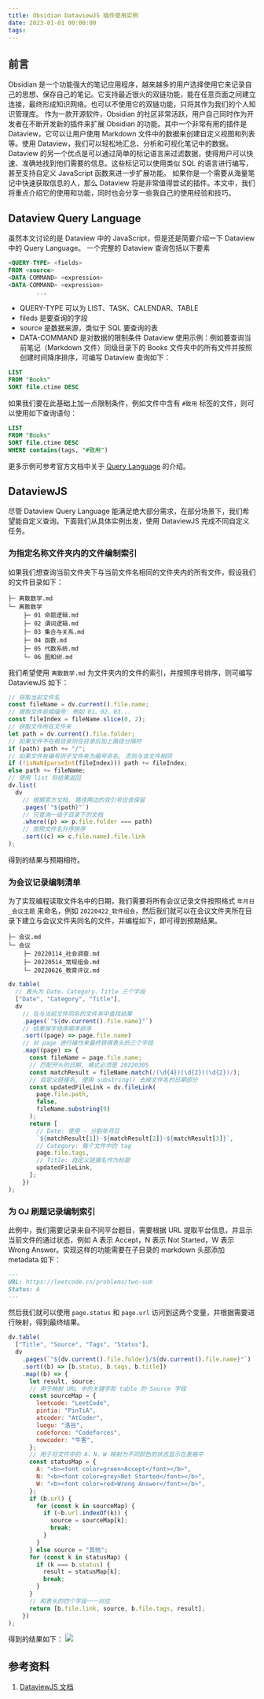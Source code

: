 ```yaml
---
title: Obsidian DataviewJS 插件使用实例
date: 2023-01-01 00:00:00
tags:
---
```


## 前言

Obsidian 是一个功能强大的笔记应用程序，越来越多的用户选择使用它来记录自己的思想、保存自己的笔记。它支持最近很火的双链功能，能在任意页面之间建立连接，最终形成知识网络。也可以不使用它的双链功能，只将其作为我们的个人知识管理库。
作为一款开源软件，Obsidian 的社区非常活跃，用户自己同时作为开发者在不断开发新的插件来扩展 Obsidian 的功能。其中一个非常有用的插件是 Dataview，它可以让用户使用 Markdown 文件中的数据来创建自定义视图和列表等。使用 Dataview，我们可以轻松地汇总、分析和可视化笔记中的数据。
Dataview 的另一个优点是可以通过简单的标记语言来过滤数据，使得用户可以快速、准确地找到他们需要的信息。这些标记可以使用类似 SQL 的语言进行编写，甚至支持自定义 JavaScript 函数来进一步扩展功能。
如果你是一个需要从海量笔记中快速获取信息的人，那么 Dataview 将是非常值得尝试的插件。本文中，我们将重点介绍它的使用和功能，同时也会分享一些我自己的使用经验和技巧。

## Dataview Query Language

虽然本文讨论的是 Dataview 中的 JavaScript，但是还是简要介绍一下 Dataview 中的 Query Language。
一个完整的 Dataview 查询包括以下要素

```sql
<QUERY-TYPE> <fields>
FROM <source>
<DATA-COMMAND> <expression>
<DATA-COMMAND> <expression>
        ...
```

- QUERY-TYPE 可以为 LIST、TASK、CALENDAR、TABLE
- fileds 是要查询的字段
- source 是数据来源，类似于 SQL 要查询的表
- DATA-COMMAND 是对数据的限制条件
  Dataview 使用示例：例如要查询当前笔记（Markdown 文件）同级目录下的 Books 文件夹中的所有文件并按照创建时间降序排序，可编写 Dataview 查询如下：

```sql
LIST
FROM "Books"
SORT file.ctime DESC
```

如果我们要在此基础上加一点限制条件，例如文件中含有 `#致用` 标签的文件，则可以使用如下查询语句：

```sql
LIST
FROM "Books"
SORT file.ctime DESC
WHERE contains(tags, "#致用")
```

更多示例可参考官方文档中关于 [Query Language](https://blacksmithgu.github.io/obsidian-dataview/queries/structure/) 的介绍。

## DataviewJS

尽管 Dataview Query Language 能满足绝大部分需求，在部分场景下，我们希望能自定义查询。下面我们从具体实例出发，使用 DataviewJS 完成不同自定义任务。

### 为指定名称文件夹内的文件编制索引

如果我们想查询当前文件夹下与当前文件名相同的文件夹内的所有文件，假设我们的文件目录如下：

```plaintext
├─ 离散数学.md
└─ 离散数学
　　 ├─ 01 命题逻辑.md
　　 ├─ 02 谓词逻辑.md
　　 ├─ 03 集合与关系.md
　　 ├─ 04 函数.md
　　 ├─ 05 代数系统.md
　　 └─ 06 图和树.md
```

我们希望使用 `离散数学.md` 为文件夹内的文件的索引，并按照序号排序，则可编写 DataviewJS 如下：

```jsx
// 获取当前文件名
const fileName = dv.current().file.name;
// 提取文件前缀编号: 例如 01、02、03...
const fileIndex = fileName.slice(0, 2);
// 获取文件所在文件夹
let path = dv.current().file.folder;
// 如果文件不在根目录则在目录后加上路径分隔符
if (path) path += "/";
// 如果文件有编号则子文件夹为编号命名, 否则与该文件相同
if (!isNaN(parseInt(fileIndex))) path += fileIndex;
else path += fileName;
// 使用 list 将结果返回
dv.list(
  dv
    // 根据官方文档, 路径两边的双引号应该保留
    .pages(`"${path}"`)
    // 只查询一级子目录下的文档
    .where((p) => p.file.folder === path)
    // 按照文件名升序排序
    .sort((c) => c.file.name).file.link
);
```

得到的结果与预期相符。

### 为会议记录编制清单

为了实现编程读取文件名中的日期，我们需要将所有会议记录文件按照格式 `年月日_会议主题` 来命名，例如 `20220422_软件组会`，然后我们就可以在会议文件夹所在目录下建立与会议文件夹同名的文件，并编程如下，即可得到预期结果。

```plaintext
├─ 会议.md
└─ 会议
　　 ├─ 20220114_社会调查.md
　　 ├─ 20220514_常规组会.md
　　 └─ 20220626_教育评议.md
```

```jsx
dv.table(
  // 表头为 Date、Category、Title 三个字段
  ["Date", "Category", "Title"],
  dv
    // 在与当前文件同名的文件夹中查找结果
    .pages(`"${dv.current().file.name}"`)
    // 结果按字母序顺序排序
    .sort((page) => page.file.name)
    // 对 page 进行操作来最终获得表头的三个字段
    .map((page) => {
      const fileName = page.file.name;
      // 匹配开头的日期, 格式必须是 20220305
      const matchResult = fileName.match(/(\d{4})(\d{2})(\d{2})/);
      // 自定义链接名, 使用 substring() 去掉文件名的日期部分
      const updatedFileLink = dv.fileLink(
        page.file.path,
        false,
        fileName.substring(9)
      );
      return [
        // Date: 使用 - 分割年月日
        `${matchResult[1]}-${matchResult[2]}-${matchResult[3]}`,
        // Category: 每个文件中的 tag
        page.file.tags,
        // Title: 自定义链接名作为标题
        updatedFileLink,
      ];
    })
);
```

### 为 OJ 刷题记录编制索引

此例中，我们需要记录来自不同平台题目，需要根据 URL 提取平台信息，并显示当前文件的通过状态，例如 A 表示 Accept，N 表示 Not Started，W 表示 Wrong Answer。实现这样的功能需要在子目录的 markdown 头部添加 metadata 如下：

```markdown
---
URL: https://leetcode.cn/problems/two-sum
Status: A
---
```

然后我们就可以使用 `page.status` 和 `page.url` 访问到这两个变量，并根据需要进行映射，得到最终结果。

```jsx
dv.table(
  ["Title", "Source", "Tags", "Status"],
  dv
    .pages(`"${dv.current().file.folder}/${dv.current().file.name}"`)
    .sort((b) => [b.status, b.tags, b.title])
    .map((b) => {
      let result, source;
      // 用于映射 URL 中的关键字和 table 的 Source 字段
      const sourceMap = {
        leetcode: "LeetCode",
        pintia: "PinTiA",
        atcoder: "AtCoder",
        luogu: "洛谷",
        codeforce: "Codeforces",
        nowcoder: "牛客",
      };
      // 用于将文件中的 A、N、W 映射为不同颜色的状态显示在表格中
      const statusMap = {
        A: "<b><font color=green>Accept</font></b>",
        N: "<b><font color=grey>Not Started</font></b>",
        W: "<b><font color=red>Wrong Answer</font></b>",
      };
      if (b.url) {
        for (const k in sourceMap) {
          if (~b.url.indexOf(k)) {
            source = sourceMap[k];
            break;
          }
        }
      } else source = "其他";
      for (const k in statusMap) {
        if (k === b.status) {
          result = statusMap[k];
          break;
        }
      }
      // 和表头的四个字段一一对应
      return [b.file.link, source, b.file.tags, result];
    })
);
```

得到的结果如下：
![](1678841002699.png)

## 参考资料

1. [DataviewJS 文档](https://blacksmithgu.github.io/obsidian-dataview/)
